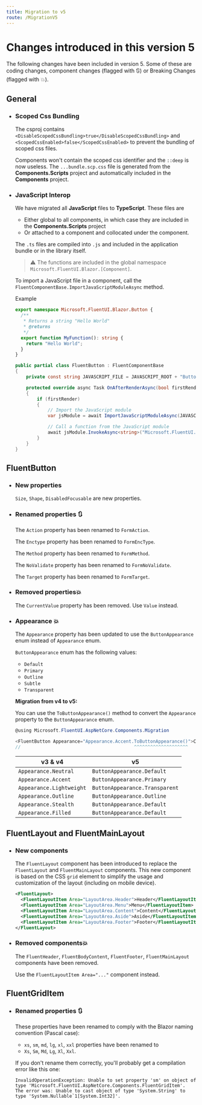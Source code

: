 ```yaml
---
title: Migration to v5
route: /MigrationV5
---
```


# Changes introduced in this version 5

The following changes have been included in version 5.
Some of these are coding changes,
component changes (flagged with 🔃) or Breaking Changes (flagged with 💥).

## General

- ### Scoped Css Bundling

  The csproj contains `<DisableScopedCssBundling>true</DisableScopedCssBundling>`
  and `<ScopedCssEnabled>false</ScopedCssEnabled>` to prevent the bundling of scoped css files.

  Components won't contain the scoped css identifier and the `::deep` is now useless.
  The `...bundle.scp.css` file is generated from the **Components.Scripts** project and automatically included in the **Components** project.

- ### JavaScript Interop

  We have migrated all **JavaScript** files to **TypeScript**.
  These files are
    - Either global to all components, in which case they are included in the **Components.Scripts** project
    - Or attached to a component and collocated under the component.

  The `.ts` files are compiled into `.js` and included in the application bundle or in the library itself.

  > ⚠️ The functions are included in the global namespace `Microsoft.FluentUI.Blazor.[Component]`.

  To import a JavaScript file in a component, call the `FluentComponentBase.ImportJavaScriptModuleAsync` method.

  Example

  ```ts
  export namespace Microsoft.FluentUI.Blazor.Button {
    /**
     * Returns a string "Hello World"
     * @returns
     */
    export function MyFunction(): string {
      return "Hello World";
    }
  }
  ```

  ```csharp
  public partial class FluentButton : FluentComponentBase
  {
      private const string JAVASCRIPT_FILE = JAVASCRIPT_ROOT + "Button/FluentButton.razor.js";

      protected override async Task OnAfterRenderAsync(bool firstRender)
      {
          if (firstRender)
          {
              // Import the JavaScript module
              var jsModule = await ImportJavaScriptModuleAsync(JAVASCRIPT_FILE);

              // Call a function from the JavaScript module
              await jsModule.InvokeAsync<string>("Microsoft.FluentUI.Blazor.Button.MyFunction");
          }
      }
  }
  ```


## FluentButton

  - ### New properties
    `Size`,  `Shape`, `DisabledFocusable` are new properties.

  - ### Renamed properties 🔃
    The `Action` property has been renamed to `FormAction`.

    The `Enctype` property has been renamed to `FormEncType`.

    The `Method` property has been renamed to `FormMethod`.

    The `NoValidate` property has been renamed to `FormNoValidate`.

    The `Target` property has been renamed to `FormTarget`.

  - ### Removed properties💥
    The `CurrentValue` property has been removed. Use `Value` instead.

  - ### Appearance 💥
      The `Appearance` property has been updated to use the `ButtonAppearance` enum
      instead of `Appearance` enum.

      `ButtonAppearance` enum has the following values:
      - `Default`
      - `Primary`
      - `Outline`
      - `Subtle`
      - `Transparent`

    **Migration from v4 to v5:**

	You can use the `ToButtonAppearance()` method to convert the `Appearance` property to the `ButtonAppearance` enum.
	```csharp	
	@using Microsoft.FluentUI.AspNetCore.Components.Migration

	<FluentButton Appearance="Appearance.Accent.ToButtonAppearance()">Click</FluentButton>
	//                                          ^^^^^^^^^^^^^^^^^^^^
	```

      |v3 & v4|v5|
      |---|---|
      |`Appearance.Neutral`    |`ButtonAppearance.Default`|
      |`Appearance.Accent`     |`ButtonAppearance.Primary`|
      |`Appearance.Lightweight`|`ButtonAppearance.Transparent`|
      |`Appearance.Outline`    |`ButtonAppearance.Outline`|
      |`Appearance.Stealth`    |`ButtonAppearance.Default`|
      |`Appearance.Filled`     |`ButtonAppearance.Default`|

## FluentLayout and FluentMainLayout

- ### New components

  The `FluentLayout` component has been introduced to replace the `FluentLayout` and `FluentMainLayout` components.
  This new component is based on the CSS `grid` element to simplify the usage and customization of the layout
  (including on mobile device).

   ```xml
   <FluentLayout>
     <FluentLayoutItem Area="LayoutArea.Header">Header</FluentLayoutItem>
     <FluentLayoutItem Area="LayoutArea.Menu">Menu</FluentLayoutItem>
     <FluentLayoutItem Area="LayoutArea.Content">Content</FluentLayoutItem>
     <FluentLayoutItem Area="LayoutArea.Aside">Aside</FluentLayoutItem>
     <FluentLayoutItem Area="LayoutArea.Footer">Footer</FluentLayoutItem>
   </FluentLayout>
   ```

- ### Removed components💥
  The `FluentHeader`, `FluentBodyContent`, `FluentFooter`, `FluentMainLayout` components have been removed.

  Use the `FluentLayoutItem Area="..."` component instead.

## FluentGridItem

  - ### Renamed properties 🔃
    These properties have been renamed to comply with the Blazor naming convention (Pascal case):
    - `xs`, `sm`, `md`, `lg`, `xl`, `xxl` properties have been renamed to
    - `Xs`, `Sm`, `Md`, `Lg`, `Xl`, `Xxl`.

    If you don't rename them correctly, you'll probably get a compilation error like this one:
    ```   
    InvalidOperationException: Unable to set property 'sm' on object of type 'Microsoft.FluentUI.AspNetCore.Components.FluentGridItem'.
    The error was: Unable to cast object of type 'System.String' to type 'System.Nullable`1[System.Int32]'.
    ```
